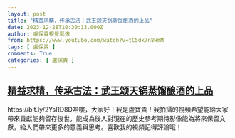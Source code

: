 ```yaml
---
layout: post
title: "精益求精，传承古法：武王颂天锅蒸馏酿酒的上品"
date: 2023-12-28T10:30:13.000Z
author: 盧保貴視覺影像
from: https://www.youtube.com/watch?v=tC5dk7n8HmM
tags: [ 盧保貴 ]
comments: True
categories: [ 盧保貴 ]
---
```

<!--1703759413000-->
[精益求精，传承古法：武王颂天锅蒸馏酿酒的上品](https://www.youtube.com/watch?v=tC5dk7n8HmM)
------

<div>
https://bit.ly/2YsRD8D哈嘍，大家好！我是盧寶貴！我拍攝的視頻希望能給大家帶來貢獻能夠留存後世，能成為後人對現在的歷史參考期待影像能為將來保留文獻，給人們帶來更多的意義與思考。喜歡我的視頻記得評論哦！
</div>
